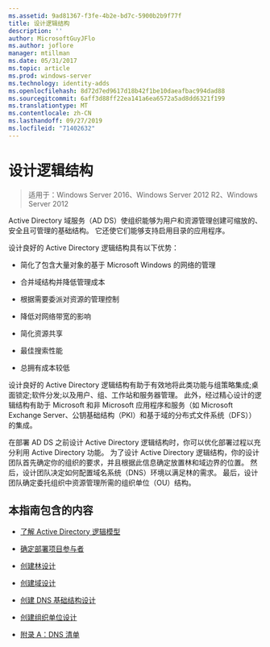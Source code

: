 ```yaml
---
ms.assetid: 9ad81367-f3fe-4b2e-bd7c-5900b2b9f77f
title: 设计逻辑结构
description: ''
author: MicrosoftGuyJFlo
ms.author: joflore
manager: mtillman
ms.date: 05/31/2017
ms.topic: article
ms.prod: windows-server
ms.technology: identity-adds
ms.openlocfilehash: 8d72d7ed9617d18b42f1be10daeafbac994dad88
ms.sourcegitcommit: 6aff3d88ff22ea141a6ea6572a5ad8dd6321f199
ms.translationtype: MT
ms.contentlocale: zh-CN
ms.lasthandoff: 09/27/2019
ms.locfileid: "71402632"
---
```

# <a name="designing-the-logical-structure"></a>设计逻辑结构

>适用于：Windows Server 2016、Windows Server 2012 R2、Windows Server 2012

Active Directory 域服务（AD DS）使组织能够为用户和资源管理创建可缩放的、安全且可管理的基础结构。 它还使它们能够支持启用目录的应用程序。  
  
设计良好的 Active Directory 逻辑结构具有以下优势：  
  
-   简化了包含大量对象的基于 Microsoft Windows 的网络的管理  
  
-   合并域结构并降低管理成本  
  
-   根据需要委派对资源的管理控制  
  
-   降低对网络带宽的影响  
  
-   简化资源共享  
  
-   最佳搜索性能  
  
-   总拥有成本较低  
  
设计良好的 Active Directory 逻辑结构有助于有效地将此类功能与组策略集成;桌面锁定;软件分发;以及用户、组、工作站和服务器管理。 此外，经过精心设计的逻辑结构有助于 Microsoft 和非 Microsoft 应用程序和服务（如 Microsoft Exchange Server、公钥基础结构（PKI）和基于域的分布式文件系统（DFS））的集成。  
  
在部署 AD DS 之前设计 Active Directory 逻辑结构时，你可以优化部署过程以充分利用 Active Directory 功能。 为了设计 Active Directory 逻辑结构，你的设计团队首先确定你的组织的要求，并且根据此信息确定放置林和域边界的位置。 然后，设计团队决定如何配置域名系统（DNS）环境以满足林的需求。 最后，设计团队确定委托组织中资源管理所需的组织单位（OU）结构。  
  
## <a name="in-this-guide"></a>本指南包含的内容  
  
-   [了解 Active Directory 逻辑模型](../../ad-ds/plan/Understanding-the-Active-Directory-Logical-Model.md)  
  
-   [确定部署项目参与者](../../ad-ds/plan/Identifying-the-Deployment-Project-Participants.md)  
  
-   [创建林设计](../../ad-ds/plan/Creating-a-Forest-Design.md)  
  
-   [创建域设计](../../ad-ds/plan/Creating-a-Domain-Design.md)  
  
-   [创建 DNS 基础结构设计](../../ad-ds/plan/Creating-a-DNS-Infrastructure-Design.md)  
  
-   [创建组织单位设计](../../ad-ds/plan/Creating-an-Organizational-Unit-Design.md)  
  
-   [附录 A：DNS 清单](../../ad-ds/plan/Appendix-A--DNS-Inventory.md)  
  


